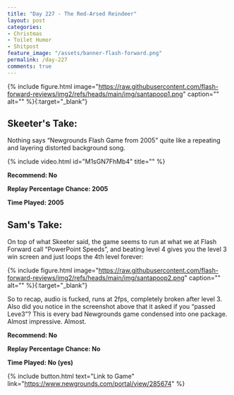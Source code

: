```yaml
---
title: "Day 227 - The Red-Arsed Reindeer"
layout: post
categories:
- Christmas
- Toilet Humor
- Shitpost
feature_image: "/assets/banner-flash-forward.png"
permalink: /day-227
comments: true
---
```


{% include figure.html image="https://raw.githubusercontent.com/flash-forward-reviews/img2/refs/heads/main/img/santapoop1.png" caption="" alt="" %}{:target="_blank"}

## Skeeter's Take:

Nothing says “Newgrounds Flash Game from 2005” quite like a repeating and layering distorted background song.

{% include video.html id="M1sGN7FhMb4" title="" %}

**Recommend: No**

**Replay Percentage Chance: 2005**

**Time Played: 2005**

## Sam's Take:

On top of what Skeeter said, the game seems to run at what we at Flash Forward call “PowerPoint Speeds”, and beating level 4 gives you the level 3 win screen and just loops the 4th level forever:

{% include figure.html image="https://raw.githubusercontent.com/flash-forward-reviews/img2/refs/heads/main/img/santapoop2.png" caption="" alt="" %}{:target="_blank"}

So to recap, audio is fucked, runs at 2fps, completely broken after level 3. Also did you notice in the screenshot above that it asked if you “passed Leve3”? This is every bad Newgrounds game condensed into one package. Almost impressive. Almost.

**Recommend: No** 

**Replay Percentage Chance: No**

**Time Played: No (yes)**

{% include button.html text="Link to Game" link="https://www.newgrounds.com/portal/view/285674" %}